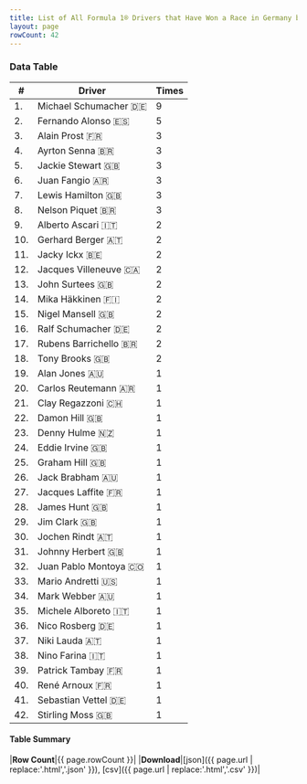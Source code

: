 ```yaml
---
title: List of All Formula 1® Drivers that Have Won a Race in Germany by Number of Times
layout: page
rowCount: 42
---
```


<canvas id="chart" width="400" height="180"></canvas>
<script>
var data = {
    "datasets": [
        {
            "backgroundColor": [
                "#f3a935",
                "#f3a935",
                "#f3a935",
                "#f3a935",
                "#f3a935",
                "#f3a935",
                "#f3a935",
                "#f3a935",
                "#f3a935",
                "#f3a935",
                "#f3a935",
                "#f3a935",
                "#f3a935",
                "#f3a935",
                "#f3a935",
                "#f3a935",
                "#f3a935",
                "#f3a935",
                "#f3a935",
                "#f3a935",
                "#f3a935",
                "#f3a935",
                "#f3a935",
                "#f3a935",
                "#f3a935",
                "#f3a935",
                "#f3a935",
                "#f3a935",
                "#f3a935",
                "#f3a935",
                "#f3a935",
                "#f3a935",
                "#f3a935",
                "#f3a935",
                "#f3a935",
                "#f3a935",
                "#f3a935",
                "#f3a935",
                "#f3a935",
                "#f3a935",
                "#f3a935",
                "#f3a935"
            ],
            "borderColor": [
                "#f68639",
                "#f68639",
                "#f68639",
                "#f68639",
                "#f68639",
                "#f68639",
                "#f68639",
                "#f68639",
                "#f68639",
                "#f68639",
                "#f68639",
                "#f68639",
                "#f68639",
                "#f68639",
                "#f68639",
                "#f68639",
                "#f68639",
                "#f68639",
                "#f68639",
                "#f68639",
                "#f68639",
                "#f68639",
                "#f68639",
                "#f68639",
                "#f68639",
                "#f68639",
                "#f68639",
                "#f68639",
                "#f68639",
                "#f68639",
                "#f68639",
                "#f68639",
                "#f68639",
                "#f68639",
                "#f68639",
                "#f68639",
                "#f68639",
                "#f68639",
                "#f68639",
                "#f68639",
                "#f68639",
                "#f68639"
            ],
            "borderWidth": 1,
            "data": [
                9.0,
                5.0,
                3.0,
                3.0,
                3.0,
                3.0,
                3.0,
                3.0,
                2.0,
                2.0,
                2.0,
                2.0,
                2.0,
                2.0,
                2.0,
                2.0,
                2.0,
                2.0,
                1.0,
                1.0,
                1.0,
                1.0,
                1.0,
                1.0,
                1.0,
                1.0,
                1.0,
                1.0,
                1.0,
                1.0,
                1.0,
                1.0,
                1.0,
                1.0,
                1.0,
                1.0,
                1.0,
                1.0,
                1.0,
                1.0,
                1.0,
                1.0
            ],
            "label": "Times"
        }
    ],
    "labels": [
        "Michael Schumacher",
        "Fernando Alonso",
        "Alain Prost",
        "Ayrton Senna",
        "Jackie Stewart",
        "Juan Fangio",
        "Lewis Hamilton",
        "Nelson Piquet",
        "Alberto Ascari",
        "Gerhard Berger",
        "Jacky Ickx",
        "Jacques Villeneuve",
        "John Surtees",
        "Mika Häkkinen",
        "Nigel Mansell",
        "Ralf Schumacher",
        "Rubens Barrichello",
        "Tony Brooks",
        "Alan Jones",
        "Carlos Reutemann",
        "Clay Regazzoni",
        "Damon Hill",
        "Denny Hulme",
        "Eddie Irvine",
        "Graham Hill",
        "Jack Brabham",
        "Jacques Laffite",
        "James Hunt",
        "Jim Clark",
        "Jochen Rindt",
        "Johnny Herbert",
        "Juan Pablo Montoya",
        "Mario Andretti",
        "Mark Webber",
        "Michele Alboreto",
        "Nico Rosberg",
        "Niki Lauda",
        "Nino Farina",
        "Patrick Tambay",
        "René Arnoux",
        "Sebastian Vettel",
        "Stirling Moss"
    ]
};
var options = {
  legend: {
    display: false
  },
  scales: {
    xAxes: [{
      ticks: {
        beginAtZero: true,
        maxRotation: 180,
        display: window.innerWidth > 800
      }
    }],
    yAxes: [{
      ticks: {
        beginAtZero: true
      }
    }]
  },
  onResize: function(chart, size) {
    chart.options.scales.xAxes[0].ticks.display = size.width > 800;
  }
};
var chart = new Chart("chart", {
    data: data,
    type: 'bar',
    options: options
});
</script>

<!-- div id="chart-navigation">
<button onclick="window.location = chart.toBase64Image();">Save as Image</button>
<button onclick="window.location = chart.toBase64Image();">Hello</button>
<button onclick="window.location = chart.toBase64Image();">Hello</button>
<select>
<option>one</option>
<option>two</option>
<option>three</option>
</select>
</div -->




### Data Table

| # | Driver | Times |
|--|--|--|
| 1. | Michael Schumacher 🇩🇪 | 9 |
| 2. | Fernando Alonso 🇪🇸 | 5 |
| 3. | Alain Prost 🇫🇷 | 3 |
| 4. | Ayrton Senna 🇧🇷 | 3 |
| 5. | Jackie Stewart 🇬🇧 | 3 |
| 6. | Juan Fangio 🇦🇷 | 3 |
| 7. | Lewis Hamilton 🇬🇧 | 3 |
| 8. | Nelson Piquet 🇧🇷 | 3 |
| 9. | Alberto Ascari 🇮🇹 | 2 |
| 10. | Gerhard Berger 🇦🇹 | 2 |
| 11. | Jacky Ickx 🇧🇪 | 2 |
| 12. | Jacques Villeneuve 🇨🇦 | 2 |
| 13. | John Surtees 🇬🇧 | 2 |
| 14. | Mika Häkkinen 🇫🇮 | 2 |
| 15. | Nigel Mansell 🇬🇧 | 2 |
| 16. | Ralf Schumacher 🇩🇪 | 2 |
| 17. | Rubens Barrichello 🇧🇷 | 2 |
| 18. | Tony Brooks 🇬🇧 | 2 |
| 19. | Alan Jones 🇦🇺 | 1 |
| 20. | Carlos Reutemann 🇦🇷 | 1 |
| 21. | Clay Regazzoni 🇨🇭 | 1 |
| 22. | Damon Hill 🇬🇧 | 1 |
| 23. | Denny Hulme 🇳🇿 | 1 |
| 24. | Eddie Irvine 🇬🇧 | 1 |
| 25. | Graham Hill 🇬🇧 | 1 |
| 26. | Jack Brabham 🇦🇺 | 1 |
| 27. | Jacques Laffite 🇫🇷 | 1 |
| 28. | James Hunt 🇬🇧 | 1 |
| 29. | Jim Clark 🇬🇧 | 1 |
| 30. | Jochen Rindt 🇦🇹 | 1 |
| 31. | Johnny Herbert 🇬🇧 | 1 |
| 32. | Juan Pablo Montoya 🇨🇴 | 1 |
| 33. | Mario Andretti 🇺🇸 | 1 |
| 34. | Mark Webber 🇦🇺 | 1 |
| 35. | Michele Alboreto 🇮🇹 | 1 |
| 36. | Nico Rosberg 🇩🇪 | 1 |
| 37. | Niki Lauda 🇦🇹 | 1 |
| 38. | Nino Farina 🇮🇹 | 1 |
| 39. | Patrick Tambay 🇫🇷 | 1 |
| 40. | René Arnoux 🇫🇷 | 1 |
| 41. | Sebastian Vettel 🇩🇪 | 1 |
| 42. | Stirling Moss 🇬🇧 | 1 |

#### Table Summary

|**Row Count**|{{ page.rowCount }}|
|**Download**|[json]({{ page.url | replace:'.html','.json' }}), [csv]({{ page.url | replace:'.html','.csv' }})|
